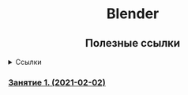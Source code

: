 # <center> Blender </center>

## <center> Полезные ссылки </center>
<details>
  <summary>Ссылки</summary>

  1. [Blender 2.93 Руководство Пользователя — Blender Manual](https://docs.blender.org/manual/ru/dev/index.html)
  2. [Горячие клавиши по умолчанию — Blender Manual](https://docs.blender.org/manual/ru/dev/interface/keymap/blender_default.html)
</details>

### [Занятие 1. (2021-02-02)](lesson_01.md)